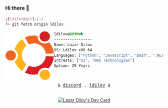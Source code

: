 ### Hi there 👋


```css
┌[ldilov@git]-(~)
└> git fetch origin ldilov
```
 
<div style="display:block;text-align:left"><img align="left" src="https://raw.githubusercontent.com/ldilov/ldilov/main/pngwing.com.png" border="0" style="width:156px;">
  
  ```css
  ldilov@GitHub
  -----------------
  Name: Lazar Dilov
  OS: Ldilov x86_64
  Languages: ["Python", "Javascript", "Bash", ".NET"]
  Intrests: ["AI", "Web Technologies"]  
  Uptime: 29 Years
  ```
</div>



<br />
<p align="center">
  <samp>
    $ <a href="https://discordapp.com/users/392072151567564801" target="_blank">discord</a> .
      <a href="https://github.com/ldilov" target="_blank">ldilov</a> $
  </samp>
</p>


<br />

<div style="display:block;text-align:center">
<a href="https://app.daily.dev/ldilov"><img src="https://api.daily.dev/devcards/bd7c04766a484f91947934b5b8a1c5be.png?r=9mi" width="400" alt="Lazar Dilov's Dev Card"/></a>
</div>

